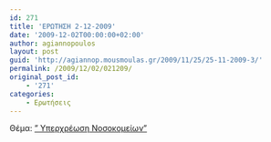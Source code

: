 ```yaml
---
id: 271
title: 'ΕΡΩΤΗΣΗ 2-12-2009'
date: '2009-12-02T00:00:00+02:00'
author: agiannopoulos
layout: post
guid: 'http://agiannop.mousmoulas.gr/2009/11/25/25-11-2009-3/'
permalink: /2009/12/02/021209/
original_post_id:
    - '271'
categories:
    - Ερωτήσεις
---
```


Θέμα: [” Υπερχρέωση Νοσοκομείων”](http://localhost:8000/wp-content/uploads/2009/11/011209_yperxreosi_farmakon.pdf)